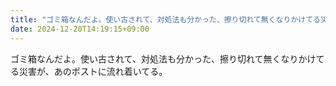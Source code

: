 ```yaml
---
title: "ゴミ箱なんだよ。使い古されて、対処法も分かった、擦り切れて無くなりかけてる災害が、あのポストに流れ着いてる。"
date: 2024-12-20T14:19:15+09:00
---
```

ゴミ箱なんだよ。使い古されて、対処法も分かった、擦り切れて無くなりかけてる災害が、あのポストに流れ着いてる。
